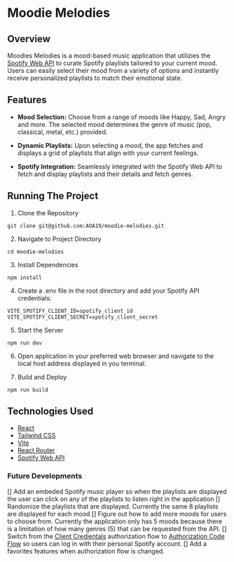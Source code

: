 # Moodie Melodies 

## Overview
Moodies Melodies is a mood-based music application that utilizies the [Spotify Web API](https://developer.spotify.com/documentation/web-api) to curate Spotify playlists tailored to your current mood. Users can easily select their mood from a variety of options and instantly receive personalized playlists to match their emotional state.

## Features
 - **Mood Selection:** Choose from a range of moods like Happy, Sad, Angry and more. The selected mood determines the genre of music (pop, classical, metal, etc.) provided.

 - **Dynamic Playlists:** Upon selecting a mood, the app fetches and displays a grid of playlists that align with your current feelings.

 - **Spotify Integration:** Seamlessly integrated with the Spotify Web API to fetch and display playlists and their details and fetch genres.

## Running The Project 

1. Clone the Repository

```
git clone git@github.com:AOA19/moodie-melodies.git
```

2. Navigate to Project Directory 

```
cd moodie-melodies
```

3. Install Dependencies

```
npm install
```

4. Create a .env file in the root directory and add your Spotify API credentials:

```
VITE_SPOTIFY_CLIENT_ID=spotify_client_id
VITE_SPOTIFY_CLIENT_SECRET=spotify_client_secret
```

5. Start the Server

```
npm run dev
```

6. Open application in your preferred web browser and navigate to the local host address displayed in you terminal.


7. Build and Deploy

```
npm run build
```


## Technologies Used
- [React](https://react.dev/)
- [Tailwind CSS](https://tailwindcss.com/)
- [Vite](https://vitejs.dev/)
- [React Router](https://reactrouter.com/en/main)
- [Spotify Web API](https://developer.spotify.com/documentation/web-api)


### Future Developments

[] Add an embeded Spotify music player so when the playlists are displayed the user can click on any of the playlists to listen right in the application
[] Randomize the playlists that are displayed. Currently the same 8 playlists are displayed for each mood
[] Figure out how to add more moods for users to choose from. Currently the application only has 5 moods because there is a limitation of how many genres (5) that can be requested from the API.
[] Switch from the [Client Credientals](https://developer.spotify.com/documentation/web-api/tutorials/client-credentials-flow) authorization flow to [Authorization Code Flow](https://developer.spotify.com/documentation/web-api/tutorials/code-flow) so users can log in with their personal Spotify account. 
[] Add a favorites features when authorization flow is changed. 



